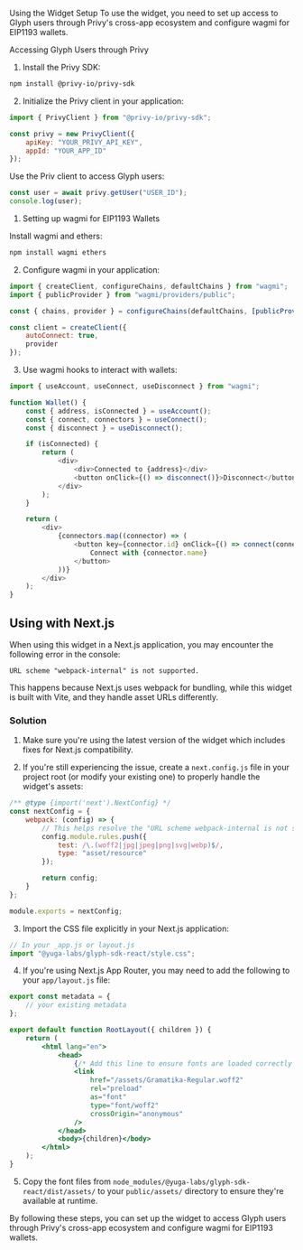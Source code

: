 Using the Widget
Setup
To use the widget, you need to set up access to Glyph users through Privy's cross-app ecosystem and configure wagmi for EIP1193 wallets.

Accessing Glyph Users through Privy

1. Install the Privy SDK:

```sh
npm install @privy-io/privy-sdk
```

2. Initialize the Privy client in your application:

```js
import { PrivyClient } from "@privy-io/privy-sdk";

const privy = new PrivyClient({
    apiKey: "YOUR_PRIVY_API_KEY",
    appId: "YOUR_APP_ID"
});
```

Use the Priv client to access Glyph users:

```js
const user = await privy.getUser("USER_ID");
console.log(user);
```

1. Setting up wagmi for EIP1193 Wallets

Install wagmi and ethers:

```sh
npm install wagmi ethers
```

2. Configure wagmi in your application:

```js
import { createClient, configureChains, defaultChains } from "wagmi";
import { publicProvider } from "wagmi/providers/public";

const { chains, provider } = configureChains(defaultChains, [publicProvider()]);

const client = createClient({
    autoConnect: true,
    provider
});
```

3. Use wagmi hooks to interact with wallets:

```js
import { useAccount, useConnect, useDisconnect } from "wagmi";

function Wallet() {
    const { address, isConnected } = useAccount();
    const { connect, connectors } = useConnect();
    const { disconnect } = useDisconnect();

    if (isConnected) {
        return (
            <div>
                <div>Connected to {address}</div>
                <button onClick={() => disconnect()}>Disconnect</button>
            </div>
        );
    }

    return (
        <div>
            {connectors.map((connector) => (
                <button key={connector.id} onClick={() => connect(connector)}>
                    Connect with {connector.name}
                </button>
            ))}
        </div>
    );
}
```

## Using with Next.js

When using this widget in a Next.js application, you may encounter the following error in the console:

```
URL scheme "webpack-internal" is not supported.
```

This happens because Next.js uses webpack for bundling, while this widget is built with Vite, and they handle asset URLs differently.

### Solution

1. Make sure you're using the latest version of the widget which includes fixes for Next.js compatibility.

2. If you're still experiencing the issue, create a `next.config.js` file in your project root (or modify your existing one) to properly handle the widget's assets:

```js
/** @type {import('next').NextConfig} */
const nextConfig = {
    webpack: (config) => {
        // This helps resolve the "URL scheme webpack-internal is not supported" error
        config.module.rules.push({
            test: /\.(woff2|jpg|jpeg|png|svg|webp)$/,
            type: "asset/resource"
        });

        return config;
    }
};

module.exports = nextConfig;
```

3. Import the CSS file explicitly in your Next.js application:

```jsx
// In your _app.js or layout.js
import "@yuga-labs/glyph-sdk-react/style.css";
```

4. If you're using Next.js App Router, you may need to add the following to your `app/layout.js` file:

```jsx
export const metadata = {
    // your existing metadata
};

export default function RootLayout({ children }) {
    return (
        <html lang="en">
            <head>
                {/* Add this line to ensure fonts are loaded correctly */}
                <link
                    href="/assets/Gramatika-Regular.woff2"
                    rel="preload"
                    as="font"
                    type="font/woff2"
                    crossOrigin="anonymous"
                />
            </head>
            <body>{children}</body>
        </html>
    );
}
```

5. Copy the font files from `node_modules/@yuga-labs/glyph-sdk-react/dist/assets/` to your `public/assets/` directory to ensure they're available at runtime.

By following these steps, you can set up the widget to access Glyph users through Privy's cross-app ecosystem and configure wagmi for EIP1193 wallets.
